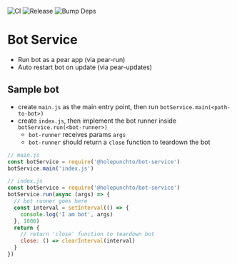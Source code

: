 ![CI](https://github.com/holepunchto/bot-service/actions/workflows/ci.yml/badge.svg)
![Release](https://github.com/holepunchto/bot-service/actions/workflows/release.yml/badge.svg)
![Bump Deps](https://github.com/holepunchto/bot-service/actions/workflows/bump-deps.yml/badge.svg)

# Bot Service
- Run bot as a pear app (via pear-run)
- Auto restart bot on update (via pear-updates)

## Sample bot
- create `main.js` as the main entry point, then run `botService.main(<path-to-bot>)`
- create `index.js`, then implement the bot runner inside `botService.run(<bot-runner>)`
  - `bot-runner` receives params `args`
  - `bot-runner` should return a `close` function to teardown the bot 


```js
// main.js
const botService = require('@holepunchto/bot-service')
botService.main('index.js')

// index.js
const botService = require('@holepunchto/bot-service')
botService.run(async (args) => {
  // bot runner goes here
  const interval = setInterval(() => {
    console.log('I am bot', args)
  }, 1000)
  return { 
    // return 'close' function to teardown bot
    close: () => clearInterval(interval)
  }
})
```
